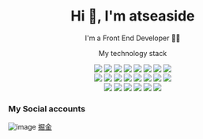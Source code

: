 
<!-- 标题 + 个人描述, emoji 取自: http://emojihomepage.com -->
<div align="center">
  <h1 height="200px" align="center">
    Hi 👋, I'm atseaside
  </h1>
   <p align="center">I'm a Front End Developer 👨‍💻</p>
</div>

<!-- 
  技术栈标签, 小标签来自: https://shields.io/
  1. shields 链接格式: https://img.shields.io/badge/-{标签文本}-{标签背景色}?style={标签类型}&logo={标签前面 Logo}&logoColor={Logo 颜色}
  2. shields 可选 Logo 列表参考: https://github.com/simple-icons/simple-icons/blob/develop/slugs.md
-->
<div>
  <p align="center">My technology stack</p>
  <div align="center">
    <img src="https://img.shields.io/badge/-HTML5-fff?style=flat&logo=html5">
    <img src="https://img.shields.io/badge/-CSS3-1572B6?style=flat&logo=css3">
    <img src="https://img.shields.io/badge/-JavaScript-F7DF1E?style=flat&logo=javascript&logoColor=000">
    <img src="https://img.shields.io/badge/-TypeScript-2b6dbf?style=flat&logo=typescript&logoColor=fff">
    <img src="https://img.shields.io/badge/-React-00b4ce?style=flat&logo=react&logoColor=fff">
    <img src="https://img.shields.io/badge/-Redux-764ABC?style=flat&logo=redux">
    <img src="https://img.shields.io/badge/-AntDesign-0170FE?style=flat&logo=antdesign">
    <img src="https://img.shields.io/badge/-MobX-FF9955?style=flat&logo=MobX&logoColor=fff">
  </div>
  <div align="center">
    <img src="https://img.shields.io/badge/-Node.js-339933?style=flat&logo=Node.js&logoColor=fff">
    <img src="https://img.shields.io/badge/-Express.js-ffffff?style=flat&logo=express&logoColor=000">
    <img src="https://img.shields.io/badge/-WebGL-990000?style=flat&logo=WebGL">
    <img src="https://img.shields.io/badge/-WebGPU-005a9c?style=flat">
    <img src="https://img.shields.io/badge/-Three.js-000?style=flat&logo=Three.js">
    <img src="https://img.shields.io/badge/-WebRTC-D95040?style=flat&logo=webrtc">
    <img src="https://img.shields.io/badge/-WebAssembly-fff?style=flat&logo=webassembly">
    <img src="https://img.shields.io/badge/-PWA-5A0FC8?style=flat&logo=pwa">
  </div>
  <div align="center">
    <img src="https://img.shields.io/badge/-npm-CB3837?style=flat&logo=npm&logoColor=fff">
    <img src="https://img.shields.io/badge/-Git-ee462c?style=flat&logo=git&logoColor=fff">
    <img src="https://img.shields.io/badge/-Github-black?style=flat&logo=github">
    <img src="https://img.shields.io/badge/-Webpack-2C3A42?style=flat&logo=webpack">
    <img src="https://img.shields.io/badge/-ESLint-4B32C3?style=flat&logo=eslint">
    <img src="https://img.shields.io/badge/-Less-1D365D?style=flat&logo=less&logoColor=fff">
  </div>
</div>


### My Social accounts
![image](https://github.com/atseaside/atseaside/assets/48472975/d23c0873-3f41-49c3-97c4-d65ce1e6913b) [掘金](https://juejin.cn/user/3491704662407864)

<!--
**atseaside/atseaside** is a ✨ _special_ ✨ repository because its `README.md` (this file) appears on your GitHub profile.

Here are some ideas to get you started:

- 🔭 I’m currently working on ...
- 🌱 I’m currently learning ...
- 👯 I’m looking to collaborate on ...
- 🤔 I’m looking for help with ...
- 💬 Ask me about ...
- 📫 How to reach me: ...
- 😄 Pronouns: ...
- ⚡ Fun fact: ...
-->
